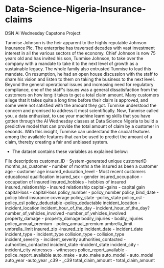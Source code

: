 # Data-Science-Nigeria-Insurance-claims
DSN Ai Wednesday Capstone Project

Tunmise Johnson is the heir apparent to the highly reputable Johnson Insurance Plc. The enterprise has traversed decades with vast investment interest in all the various sectors of the economy. Chief Johnson is now 75 years old and has invited his son, Tunmise Johnson, to take over the company with a mandate to take it to the next level of growth as a sustainable legacy. The whole family also entrusted Tunmise to lead this mandate. On resumption, he had an open house discussion with the staff to share his vision and listen to them on taking the business to the next level. Beyond the general operational issues and increasing need for regulatory compliance, one of the staff's issues was a general dissatisfaction from the customers on how long it takes to get a total claim amount. Many customers allege that it takes quite a long time before their claim is approved, and some were not satisfied with the amount they got. Tunmise understood the concern and promised to address it most scientifically. Now, Tunmise called you, a data enthusiast, to use your machine learning skills that you have gotten through the AI Wednesday classes at Data Science Nigeria to build a predictive model that can provide the total amount of claim by a customer in seconds. With this insight, Tunmise can understand the crucial features among the available features that can be used to predict the amount of a claim, thereby creating a fair and unbiased system.

* The dataset contains these variables as explained below:

File descriptions
customer_ID - System-generated unique customerID
months_as_customer - number of months a the insured as been a customer
age - customer age
insured_education_level - Most recent customers educational qualification
insured_sex - gender
insured_occupation - occupation of insured
insured_hobbies - hobbies of insured
insured_relationship - insured relationship
capital-gains - capital gain
capital-loss - capital-loss
policy_number - policy_number
policy_bind_date - policy blind insurance coverage
policy_state -policy_state
policy_csl - policy_csl
policy_deductable -policy_deductable
incident_location - incident_location
incident_hour_of_the_day - incident_hour_of_the_day?
number_of_vehicles_involved -number_of_vehicles_involved
property_damage - property_damage
bodily_injuries - bodily_injuries
policy_annual_premium - policy_annual_premium
umbrella_limit - umbrella_limit
insured_zip -insured_zip
incident_date - incident_date
incident_type - incident_type
collision_type - collision_type
incident_severity - incident_severity
authorities_contacted - authorities_contacted
incident_state -incident_state
incident_city - incident_city
witnesses - witnesses
police_report_available - police_report_available
auto_make - auto_make
auto_model - auto_model
auto_year -auto_year
_c39 - _c39
total_claim_amount - total_claim_amount

